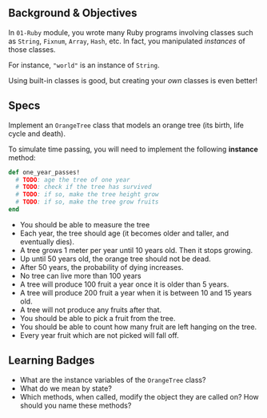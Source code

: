 ## Background & Objectives

In `01-Ruby` module, you wrote many Ruby programs involving classes such as `String`, `Fixnum`, `Array`, `Hash`, etc. In fact, you manipulated *instances* of those classes.

For instance, `"world"` is an instance of `String`.

Using built-in classes is good, but creating your *own* classes is even better!

## Specs

Implement an `OrangeTree` class that models an orange tree (its birth, life cycle and death).

To simulate time passing, you will need to implement the following **instance** method:

```ruby
def one_year_passes!
  # TODO: age the tree of one year
  # TODO: check if the tree has survived
  # TODO: if so, make the tree height grow
  # TODO: if so, make the tree grow fruits
end
```

- You should be able to measure the tree
- Each year, the tree should age (it becomes older and taller, and eventually dies).
- A tree grows 1 meter per year until 10 years old. Then it stops growing.
- Up until 50 years old, the orange tree should not be dead.
- After 50 years, the probability of dying increases.
- No tree can live more than 100 years
- A tree will produce 100 fruit a year once it is older than 5 years.
- A tree will produce 200 fruit a year when it is between 10 and 15 years old.
- A tree will not produce any fruits after that.
- You should be able to pick a fruit from the tree.
- You should be able to count how many fruit are left hanging on the tree.
- Every year fruit which are not picked will fall off.

## Learning Badges

- What are the instance variables of the `OrangeTree` class?
- What do we mean by state?
- Which methods, when called, modify the object they are called on? How should you name these methods?
